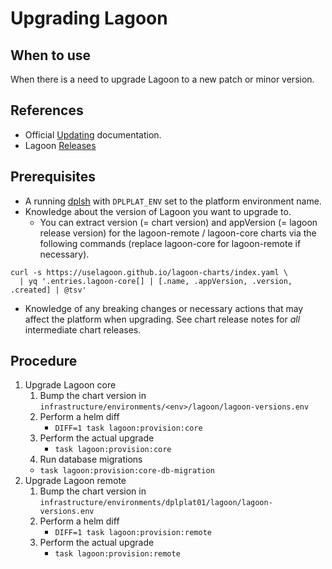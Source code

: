 # Upgrading Lagoon

## When to use

When there is a need to upgrade Lagoon to a new patch or minor version.

## References

* Official [Updating](https://docs.lagoon.sh/installing-lagoon/update-lagoon/) documentation.
* Lagoon [Releases](https://github.com/uselagoon/lagoon/releases)

## Prerequisites

* A running [dplsh](using-dplsh.md) with `DPLPLAT_ENV` set to the platform
  environment name.
* Knowledge about the version of Lagoon you want to upgrade to.
  * You can extract version (= chart version) and appVersion (= lagoon release
    version) for the lagoon-remote / lagoon-core charts via the following commands
    (replace lagoon-core for lagoon-remote if necessary).

```shell
curl -s https://uselagoon.github.io/lagoon-charts/index.yaml \
  | yq '.entries.lagoon-core[] | [.name, .appVersion, .version, .created] | @tsv'
```

* Knowledge of any breaking changes or necessary actions that may affect the
  platform when upgrading. See chart release notes for *all* intermediate chart
  releases.

## Procedure

1. Upgrade Lagoon core
    1. Bump the chart version in `infrastructure/environments/<env>/lagoon/lagoon-versions.env`
    2. Perform a helm diff
       * `DIFF=1 task lagoon:provision:core`
    3. Perform the actual upgrade
       * `task lagoon:provision:core`
    4. Run database migrations
      * `task lagoon:provision:core-db-migration`
2. Upgrade Lagoon remote
    1. Bump the chart version in `infrastructure/environments/dplplat01/lagoon/lagoon-versions.env`
    2. Perform a helm diff
       * `DIFF=1 task lagoon:provision:remote`
    3. Perform the actual upgrade
       * `task lagoon:provision:remote`
